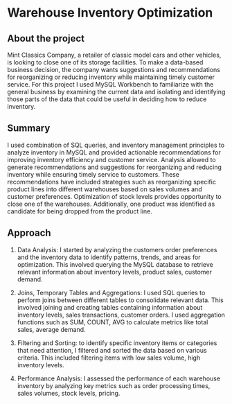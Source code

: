 # Warehouse Inventory Optimization
## About the project 
Mint Classics Company, a retailer of classic model cars and other vehicles, is looking to close one of its storage facilities. To make a data-based business decision, the company wants suggestions and recommendations for reorganizing or reducing inventory while maintaining timely customer service. For this project I used MySQL Workbench to familiarize with the general business by examining the current data and isolating and identifying those parts of the data that could be useful in deciding how to reduce inventory.

## Summary
I used combination of SQL queries, and inventory management principles to analyze inventory in MySQL and provided actionable recommendations for improving inventory efficiency and customer service.
Analysis allowed to generate recommendations and suggestions for reorganizing  and reducing inventory while ensuring timely service to customers. These recommendations have included strategies such as reorganizing specific product lines into different warehouses  based on sales volumes and customer preferences.  Optimization of stock levels provides opportunity to close one of the warehouses.  Additionally, one  product was identified as candidate for being dropped from the product line.


## Approach
1. Data Analysis: I started by analyzing the customers order preferences  and the inventory data to identify patterns, trends, and areas for optimization. This involved querying the MySQL database to retrieve relevant information about inventory levels, product sales, customer demand.
     
2.	Joins, Temporary Tables and Aggregations: I used SQL queries to perform joins between different tables to consolidate relevant data. This involved joining and creating tables containing information about inventory levels, sales transactions, customer orders. I used aggregation functions such as SUM, COUNT, AVG to calculate metrics like total sales, average demand.
 
3.	Filtering and Sorting: to identify specific inventory items or categories that need attention, I filtered and sorted the data based on various criteria. This included filtering items with low sales volume, high inventory levels.
 
4.	Performance Analysis: I assessed the performance of each warehouse inventory by analyzing key metrics such as order processing times, sales volumes, stock levels, pricing.
